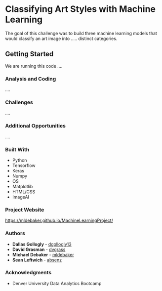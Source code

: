 # Classifying Art Styles with Machine Learning

The goal of this challenge was to build three machine learning models that would classify an art image into ..... distinct categories. 

## Getting Started 

We are running this code ....

### Analysis and Coding 

....

### Challenges

....

### Additional Opportunities

....

### Built With

* Python
* Tensorflow
* Keras
* Numpy
* OS 
* Matplotlib
* HTML/CSS
* ImageAI

### Project Website

https://mldebaker.github.io/MachineLearningProject/

### Authors

* **Dallas Gollogly** - [dgollogly13](https://github.com/dgollogly13)
* **David Grasman** - [dvgrass](https://github.com/dvgrass)
* **Michael Debaker** - [mldebaker](https://github.com/mldebaker)
* **Sean Leftwich** - [absenz](https://github.com/absenz)

### Acknowledgments

* Denver University Data Analytics Bootcamp 
